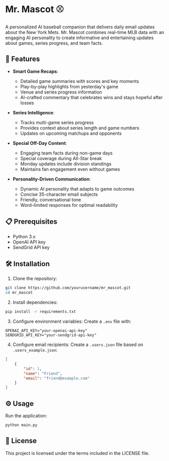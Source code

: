 # Mr. Mascot ⚾

A personalized AI baseball companion that delivers daily email updates about the New York Mets. Mr. Mascot combines real-time MLB data with an engaging AI personality to create informative and entertaining updates about games, series progress, and team facts.

## 🌟 Features

- **Smart Game Recaps**: 
  - Detailed game summaries with scores and key moments
  - Play-by-play highlights from yesterday's game
  - Venue and series progress information
  - AI-crafted commentary that celebrates wins and stays hopeful after losses

- **Series Intelligence**: 
  - Tracks multi-game series progress
  - Provides context about series length and game numbers
  - Updates on upcoming matchups and opponents

- **Special Off-Day Content**:
  - Engaging team facts during non-game days
  - Special coverage during All-Star break
  - Monday updates include division standings
  - Maintains fan engagement even without games

- **Personality-Driven Communication**:
  - Dynamic AI personality that adapts to game outcomes
  - Concise 35-character email subjects
  - Friendly, conversational tone
  - Word-limited responses for optimal readability

## 📋 Prerequisites

- Python 3.x
- OpenAI API key
- SendGrid API key

## 🛠️ Installation

1. Clone the repository:
```bash
git clone https://github.com/yourusername/mr_mascot.git
cd mr_mascot
```

2. Install dependencies:
```bash
pip install -r requirements.txt
```

3. Configure environment variables:
Create a `.env` file with:
```
OPENAI_API_KEY="your-openai-api-key"
SENDGRID_API_KEY="your-sendgrid-api-key"
```

4. Configure email recipients:
Create a `.users.json` file based on `.users_example.json`:
```json
[
    {
        "id": 1,
        "name": "Friend",
        "email": "friend@example.com"
    }
]
```

## ⚙️ Usage

Run the application:
```bash
python main.py
```

## 📝 License

This project is licensed under the terms included in the LICENSE file.